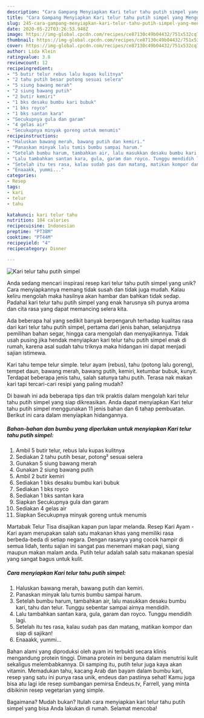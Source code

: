 ```yaml
---
description: "Cara Gampang Menyiapkan Kari telur tahu putih simpel yang Menggugah Selera"
title: "Cara Gampang Menyiapkan Kari telur tahu putih simpel yang Menggugah Selera"
slug: 245-cara-gampang-menyiapkan-kari-telur-tahu-putih-simpel-yang-menggugah-selera
date: 2020-05-22T03:26:53.948Z
image: https://img-global.cpcdn.com/recipes/ce87130c49b04432/751x532cq70/kari-telur-tahu-putih-simpel-foto-resep-utama.jpg
thumbnail: https://img-global.cpcdn.com/recipes/ce87130c49b04432/751x532cq70/kari-telur-tahu-putih-simpel-foto-resep-utama.jpg
cover: https://img-global.cpcdn.com/recipes/ce87130c49b04432/751x532cq70/kari-telur-tahu-putih-simpel-foto-resep-utama.jpg
author: Lida Klein
ratingvalue: 3.8
reviewcount: 12
recipeingredient:
- "5 butir telur rebus lalu kupas kulitnya"
- "2 tahu putih besar potong sesuai selera"
- "5 siung bawang merah"
- "2 siung bawang putih"
- "2 butir kemiri"
- "1 bks desaku bumbu kari bubuk"
- "1 bks royco"
- "1 bks santan kara"
- "Secukupnya gula dan garam"
- "4 gelas air"
- "Secukupnya minyak goreng untuk menumis"
recipeinstructions:
- "Haluskan bawang merah, bawang putih dan kemiri."
- "Panaskan minyak lalu tumis bumbu sampai harum."
- "Setelah bumbu harum, tambahkan air, lalu masukkan desaku bumbu kari, tahu dan telur. Tunggu sebentar sampai airnya mendidih."
- "Lalu tambahkan santan kara, gula, garam dan royco. Tunggu mendidih lagi."
- "Setelah itu tes rasa, kalau sudah pas dan matang, matikan kompor dan siap di sajikan!"
- "Enaaakk, yummi..."
categories:
- Resep
tags:
- kari
- telur
- tahu

katakunci: kari telur tahu 
nutrition: 104 calories
recipecuisine: Indonesian
preptime: "PT38M"
cooktime: "PT44M"
recipeyield: "4"
recipecategory: Dinner

---
```



![Kari telur tahu putih simpel](https://img-global.cpcdn.com/recipes/ce87130c49b04432/751x532cq70/kari-telur-tahu-putih-simpel-foto-resep-utama.jpg)

Anda sedang mencari inspirasi resep kari telur tahu putih simpel yang unik? Cara menyiapkannya memang tidak susah dan tidak juga mudah. Kalau keliru mengolah maka hasilnya akan hambar dan bahkan tidak sedap. Padahal kari telur tahu putih simpel yang enak harusnya sih punya aroma dan cita rasa yang dapat memancing selera kita.

Ada beberapa hal yang sedikit banyak berpengaruh terhadap kualitas rasa dari kari telur tahu putih simpel, pertama dari jenis bahan, selanjutnya pemilihan bahan segar, hingga cara mengolah dan menyajikannya. Tidak usah pusing jika hendak menyiapkan kari telur tahu putih simpel enak di rumah, karena asal sudah tahu triknya maka hidangan ini dapat menjadi sajian istimewa.

Kari tahu tempe telur simple. telur ayam (rebus), tahu (potong lalu goreng), tempet daun, bawang merah, bawang putih, kemiri, ketumbar bubuk, kunyit. Terdapat beberapa jenis tahu, salah satunya tahu putih. Terasa nak makan kari tapi tercari-cari resipi yang paling mudah?


Di bawah ini ada beberapa tips dan trik praktis dalam mengolah kari telur tahu putih simpel yang siap dikreasikan. Anda dapat menyiapkan Kari telur tahu putih simpel menggunakan 11 jenis bahan dan 6 tahap pembuatan. Berikut ini cara dalam menyiapkan hidangannya.

<!--inarticleads1-->

##### Bahan-bahan dan bumbu yang diperlukan untuk menyiapkan Kari telur tahu putih simpel:

1. Ambil 5 butir telur, rebus lalu kupas kulitnya
1. Sediakan 2 tahu putih besar, potong² sesuai selera
1. Gunakan 5 siung bawang merah
1. Gunakan 2 siung bawang putih
1. Ambil 2 butir kemiri
1. Sediakan 1 bks desaku bumbu kari bubuk
1. Sediakan 1 bks royco
1. Sediakan 1 bks santan kara
1. Siapkan Secukupnya gula dan garam
1. Sediakan 4 gelas air
1. Siapkan Secukupnya minyak goreng untuk menumis


Martabak Telur Tisa disajikan kapan pun lapar melanda. Resep Kari Ayam - Kari ayam merupakan salah satu makanan khas yang memiliki rasa berbeda-beda di setiap negara. Dengan rasanya yang cocok hampir di semua lidah, tentu sajian ini sangat pas menemani makan pagi, siang maupun makan malam anda. Putih telur adalah salah satu makanan spesial yang sangat bagus untuk kulit. 

<!--inarticleads2-->

##### Cara menyiapkan Kari telur tahu putih simpel:

1. Haluskan bawang merah, bawang putih dan kemiri.
1. Panaskan minyak lalu tumis bumbu sampai harum.
1. Setelah bumbu harum, tambahkan air, lalu masukkan desaku bumbu kari, tahu dan telur. Tunggu sebentar sampai airnya mendidih.
1. Lalu tambahkan santan kara, gula, garam dan royco. Tunggu mendidih lagi.
1. Setelah itu tes rasa, kalau sudah pas dan matang, matikan kompor dan siap di sajikan!
1. Enaaakk, yummi...


Bahan alami yang diproduksi oleh ayam ini terbukti secara klinis mengandung protein tinggi. Dimana protein ini berguna dalam menutrisi kulit sekaligus melembabkannya. Di samping itu, putih telur juga kaya akan vitamin. Memadukan tahu, kacang Arab dan bayam dalam bumbu kari, resep yang satu ini punya rasa unik, endeus dan pastinya sehat! Kamu juga bisa atu lagi ide resep sumbangan pemirsa Endeus.tv, Farrell, yang minta dibikinin resep vegetarian yang simple. 

Bagaimana? Mudah bukan? Itulah cara menyiapkan kari telur tahu putih simpel yang bisa Anda lakukan di rumah. Selamat mencoba!
